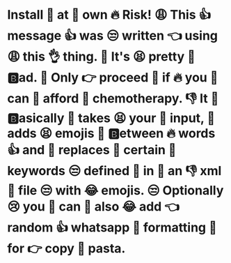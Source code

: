 # Install 🙌 at 🌈 own 🔥 Risk! 😩 This 👍 message 👍 was 😒 written 👈 using 😩 this 👌 thing. 🤷 It's 😫 pretty 🌚 🅱️ad. 🌚 Only 👉 proceed 😤 if 🔥 you 🤧 can 🤔 afford 🙌 chemotherapy. 👎 It 🤔 🅱️asically 🤧 takes 😫 your 💩 input, 🌈 adds 😫 emojis 🙌 🅱️etween 🔥 words 👍 and 😤 replaces 🤷 certain 💁 keywords 😒 defined 🌈 in 🤧 an 👎 xml 🙌 file 😒 with 😂 emojis. 😒 Optionally 😢 you 💩 can 🙌 also 😂 add 👈 random 👍 whatsapp 🌈 formatting 🤧 for 👉 copy 🤦 pasta.
